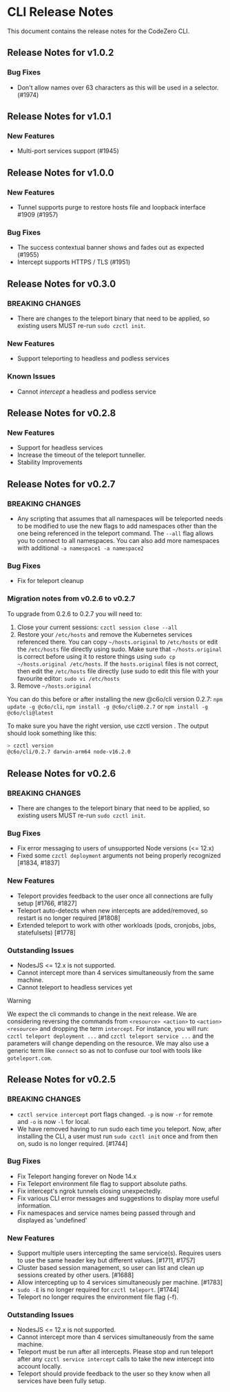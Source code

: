 # CLI Release Notes

This document contains the release notes for the CodeZero CLI.

## Release Notes for v1.0.2

### Bug Fixes

* Don't allow names over 63 characters as this will be used in a selector.(#1974)

## Release Notes for v1.0.1

### New Features

* Multi-port services support (#1945)
    
## Release Notes for v1.0.0

### New Features

* Tunnel supports purge to restore hosts file and loopback interface #1909 (#1957)

### Bug Fixes

* The success contextual banner shows and fades out as expected (#1955)
* Intercept supports HTTPS / TLS (#1951)

## Release Notes for v0.3.0

### BREAKING CHANGES

* There are changes to the teleport binary that need to be applied, so existing users MUST re-run `sudo czctl init`.

### New Features

* Support teleporting to headless and podless services

### Known Issues

* Cannot *intercept* a headless and podless service

## Release Notes for v0.2.8

### New Features

* Support for headless services
* Increase the timeout of the teleport tunneller.
* Stability Improvements

## Release Notes for v0.2.7

### BREAKING CHANGES

* Any scripting that assumes that all namespaces will be teleported needs to be modified to use the new flags to add namespaces other than the one being referenced in the teleport command. The `--all` flag allows you to connect to all namespaces. You can also add more namespaces with additional `-a namespace1 -a namespace2` 

### Bug Fixes

* Fix for teleport cleanup

### Migration notes from v0.2.6 to v0.2.7

To upgrade from 0.2.6 to 0.2.7 you will need to:

1. Close your current sessions: `czctl session close --all`
1. Restore your `/etc/hosts` and remove the Kubernetes services referenced there. You can copy `~/hosts.original` to `/etc/hosts` or edit the `/etc/hosts` file directly using sudo. Make sure that `~/hosts.original` is correct before using it to restore things using `sudo cp ~/hosts.original /etc/hosts`. If the `hosts.original` files is not correct, then edit the `/etc/hosts` file directly (use sudo to edit this file with your favourite editor: `sudo vi /etc/hosts`
1. Remove `~/hosts.original`

You can do this before or after installing the new @c6o/cli version 0.2.7: `npm update -g @c6o/cli`, `npm install -g @c6o/cli@0.2.7` or `npm install -g @c6o/cli@latest`

To make sure you have the right version, use czctl version . The output should look something like this:
```bash
> czctl version
@c6o/cli/0.2.7 darwin-arm64 node-v16.2.0
```

## Release Notes for v0.2.6

### BREAKING CHANGES

* There are changes to the teleport binary that need to be applied, so existing users MUST re-run `sudo czctl init`.

### Bug Fixes

* Fix error messaging to users of unsupported Node versions (<= 12.x)
* Fixed some `czctl deployment` arguments not being properly recognized [#1834, #1837]

### New Features

* Teleport provides feedback to the user once all connections are fully setup [#1766, #1827]
* Teleport auto-detects when new intercepts are added/removed, so restart is no longer required [#1808]
* Extended teleport to work with other workloads (pods, cronjobs, jobs, statefulsets) [#1778]

### Outstanding Issues

* NodesJS <= 12.x is not supported.
* Cannot intercept more than 4 services simultaneously from the same machine.
* Cannot teleport to headless services yet

> [!WARNING]
> We expect the cli commands to change in the next release. We are considering reversing the commands from `<resource> <action>` to `<action> <resource>` and dropping the term `intercept`.
> For instance, you will run: `czctl teleport deployment ...` and `czctl teleport service ...` and the parameters will change depending on the resource.
> We may also use a generic term like `connect` so as not to confuse our tool with tools like `goteleport.com`.

## Release Notes for v0.2.5

### BREAKING CHANGES

* `czctl service intercept` port flags changed. `-p` is now `-r` for remote and `-o` is now `-l` for local.
* We have removed having to run sudo each time you teleport. Now, after installing the CLI, a user must run `sudo czctl init` once and from then on, sudo is no longer required. [#1744]

### Bug Fixes

* Fix Teleport hanging forever on Node 14.x
* Fix Teleport environment file flag to support absolute paths.
* Fix intercept's ngrok tunnels closing unexpectedly.
* Fix various CLI error messages and suggestions to display more useful information.
* Fix namespaces and service names being passed through and displayed as 'undefined'

### New Features

* Support multiple users intercepting the same service(s). Requires users to use the same header key but different values. [#1711, #1757]
* Cluster based session management, so user can list and clean up sessions created by other users. [#1688]
* Allow intercepting up to 4 services simultaneously per machine. [#1783]
* `sudo -E` is no longer required for `czctl teleport`. [#1744]
* Teleport no longer requires the environment file flag (-f).

### Outstanding Issues

* NodesJS <= 12.x is not supported.
* Cannot intercept more than 4 services simultaneously from the same machine.
* Teleport must be run after all intercepts. Please stop and run teleport after any `czctl service intercept` calls to take the new intercept into account locally.
* Teleport should provide feedback to the user so they know when all services have been fully setup.
